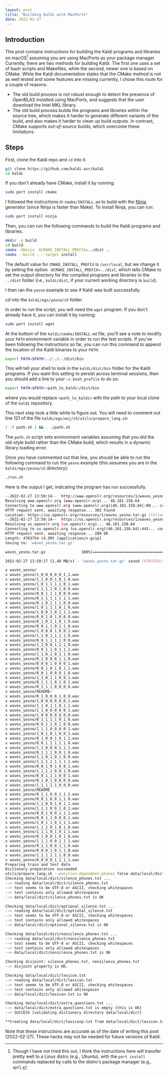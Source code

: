 ```yaml
---
layout: post
title: "Building Kaldi with MacPorts"
date: 2022-02-27
---
```


Introduction
------------

This post contains instructions for building the Kaldi programs and libraries
on macOS[^linux] assuming you are using MacPorts as your package manager.
Currently, there are two methods for building Kaldi. The first one uses a set
of bash scripts and Makefiles, while the second, newer one is based on CMake.
While the Kaldi documentation states that the CMake method is not as well
tested and some features are missing currently, I chose this route for a couple
of reasons:

- The old build process is not robust enough to detect the presence of OpenBLAS
  installed using MacPorts, and suggests that the user download the Intel MKL
  library.
- The old build process builds the programs and libraries within the source
  tree, which makes it harder to generate different variants of the build, and
  also makes it harder to clean up build outputs. In contrast, CMake supports
  *out-of-source* builds, which overcome these limitations.


Steps
-----

First, clone the Kaldi repo and `cd` into it.

```bash
git clone https://github.com/kaldi-asr/kaldi
cd kaldi
```

If you don't already have CMake, install it by running:

```bash
sudo port install cmake
```

I followed the instructions in `cmake/INSTALL.md` to build with the
[Ninja](https://ninja-build.org) generator (since Ninja is faster than Make).
To install Ninja, you can run:

```bash
sudo port install ninja
```

Then, you can run the following commands to build the Kaldi programs and
libraries.

```bash
mkdir -p build
cd build
cmake -GNinja -DCMAKE_INSTALL_PREFIX=../dist ..
cmake --build . --target install
```

The default value for `CMAKE_INSTALL_PREFIX` is `/usr/local`, but we change it
by setting the option `-DCMAKE_INSTALL_PREFIX=../dist`, which tells CMake to
set the output directory for the compiled programs and libraries to the
`../dist` folder (i.e., `kaldi/dist`, if your current working directory is
`build`).

I then ran the `yesno` example to see if Kaldi was built successfully.

cd into the `kaldi/egs/yesno/s5` folder

In order to run the script, you will need the `wget` program. If you don't
already have it, you can install it by running:

```bash
sudo port install wget
```

At the bottom of the `kaldi/cmake/INSTALL.md` file, you'll see a note to modify
your `PATH` environment variable in order to run the test scripts. If you've
been following the instructions so far, you can run this command to append the
location of the Kaldi binaries to your `PATH`:

```bash
export PATH=$PATH:../../../dist/bin
```

This will tell your shell to look in the `kaldi/dist/bin` folder for the Kaldi
programs. If you want this setting to persist across terminal sessions, then
you should add a line to your `~/.bash_profile` to do so:

```bash
export PATH=$PATH:<path_to_kaldi>/dist/bin
```

where you would replace `<path_to_kaldi>` with the path to your local clone of
the `kaldi` repository.

This next step took a little while to figure out. You will need to comment out
line 121 of the file `kaldi/egs/wsj/s5/utils/prepare_lang.sh`:

```bash
[ -f path.sh ] && . ./path.sh
```

The `path.sh` script sets environment variables assuming that you did the
old-style build rather than the CMake build, which results in a dynamic library
loading error.

Once you have commented out that line, you should be able to run the following
command to run the `yesno` example (this assumes you are in the
`kaldi/egs/yesno/s5` directory):

```bash
./run.sh
```

Here is the output I get, indicating the program has run successfully.

```bash
--2022-02-27 13:50:14--  http://www.openslr.org/resources/1/waves_yesno.tar.gz
Resolving www.openslr.org (www.openslr.org)... 46.101.158.64
Connecting to www.openslr.org (www.openslr.org)|46.101.158.64|:80... connected.
HTTP request sent, awaiting response... 302 Found
Location: https://us.openslr.org/resources/1/waves_yesno.tar.gz [following]
--2022-02-27 13:50:14--  https://us.openslr.org/resources/1/waves_yesno.tar.gz
Resolving us.openslr.org (us.openslr.org)... 46.101.158.64
Connecting to us.openslr.org (us.openslr.org)|46.101.158.64|:443... connected.
HTTP request sent, awaiting response... 200 OK
Length: 4703754 (4.5M) [application/x-gzip]
Saving to: 'waves_yesno.tar.gz'

waves_yesno.tar.gz                100%[============================================================>]   4.49M  2.48MB/s    in 1.8s

2022-02-27 13:50:17 (2.48 MB/s) - 'waves_yesno.tar.gz' saved [4703754/4703754]

x waves_yesno/
x waves_yesno/1_0_0_0_0_0_1_1.wav
x waves_yesno/1_1_0_0_1_0_1_0.wav
x waves_yesno/1_0_1_1_1_1_0_1.wav
x waves_yesno/1_1_1_1_0_1_0_0.wav
x waves_yesno/0_0_1_1_1_0_0_0.wav
x waves_yesno/0_1_1_1_1_1_1_1.wav
x waves_yesno/0_1_0_1_1_1_0_0.wav
x waves_yesno/1_0_1_1_1_0_1_0.wav
x waves_yesno/1_0_0_1_0_1_1_1.wav
x waves_yesno/0_0_1_0_1_0_0_0.wav
x waves_yesno/0_1_0_1_1_0_1_0.wav
x waves_yesno/0_0_1_1_0_1_1_0.wav
x waves_yesno/1_0_0_0_1_0_0_1.wav
x waves_yesno/1_1_0_1_1_1_1_0.wav
x waves_yesno/0_0_1_1_1_1_0_0.wav
x waves_yesno/1_1_0_0_1_1_1_0.wav
x waves_yesno/0_0_1_1_0_1_1_1.wav
x waves_yesno/1_1_0_1_0_1_1_0.wav
x waves_yesno/0_1_0_0_0_1_1_0.wav
x waves_yesno/0_0_0_1_0_0_0_1.wav
x waves_yesno/0_0_1_0_1_0_1_1.wav
x waves_yesno/0_0_1_0_0_0_1_0.wav
x waves_yesno/1_1_0_1_1_0_0_1.wav
x waves_yesno/0_1_1_1_0_1_0_1.wav
x waves_yesno/0_1_1_1_0_0_0_0.wav
x waves_yesno/README~
x waves_yesno/0_1_0_0_0_1_0_0.wav
x waves_yesno/1_0_0_0_0_0_0_1.wav
x waves_yesno/1_1_0_1_1_0_1_1.wav
x waves_yesno/1_1_0_0_0_0_0_1.wav
x waves_yesno/1_0_0_0_0_0_0_0.wav
x waves_yesno/0_1_1_1_1_0_1_0.wav
x waves_yesno/0_0_1_1_0_1_0_0.wav
x waves_yesno/1_1_1_0_0_0_0_1.wav
x waves_yesno/1_0_1_0_1_0_0_1.wav
x waves_yesno/0_1_0_0_1_0_1_1.wav
x waves_yesno/0_0_1_1_1_1_1_0.wav
x waves_yesno/1_1_0_0_0_1_1_1.wav
x waves_yesno/0_1_1_1_0_0_1_0.wav
x waves_yesno/1_1_0_1_0_1_0_0.wav
x waves_yesno/1_1_1_1_1_1_1_1.wav
x waves_yesno/0_0_1_0_1_0_0_1.wav
x waves_yesno/1_1_1_1_0_0_1_0.wav
x waves_yesno/0_0_1_1_1_0_0_1.wav
x waves_yesno/0_1_0_1_0_0_0_0.wav
x waves_yesno/1_1_1_1_1_0_0_0.wav
x waves_yesno/README
x waves_yesno/0_1_1_0_0_1_1_1.wav
x waves_yesno/0_0_1_0_0_1_1_0.wav
x waves_yesno/1_1_0_0_1_0_1_1.wav
x waves_yesno/1_1_1_0_0_1_0_1.wav
x waves_yesno/0_0_1_0_0_1_1_1.wav
x waves_yesno/0_0_1_1_0_0_0_1.wav
x waves_yesno/1_0_1_1_0_1_1_1.wav
x waves_yesno/1_1_1_0_1_0_1_0.wav
x waves_yesno/1_1_1_0_1_0_1_1.wav
x waves_yesno/0_1_0_0_1_0_1_0.wav
x waves_yesno/1_1_1_0_0_1_1_1.wav
x waves_yesno/0_1_1_0_0_1_1_0.wav
x waves_yesno/0_0_0_1_0_1_1_0.wav
x waves_yesno/1_1_1_1_1_1_0_0.wav
x waves_yesno/0_0_0_0_1_1_1_1.wav
Preparing train and test data
Dictionary preparation succeeded
utils/prepare_lang.sh --position-dependent-phones false data/local/dict <SIL> data/local/lang data/lang
Checking data/local/dict/silence_phones.txt ...
--> reading data/local/dict/silence_phones.txt
--> text seems to be UTF-8 or ASCII, checking whitespaces
--> text contains only allowed whitespaces
--> data/local/dict/silence_phones.txt is OK

Checking data/local/dict/optional_silence.txt ...
--> reading data/local/dict/optional_silence.txt
--> text seems to be UTF-8 or ASCII, checking whitespaces
--> text contains only allowed whitespaces
--> data/local/dict/optional_silence.txt is OK

Checking data/local/dict/nonsilence_phones.txt ...
--> reading data/local/dict/nonsilence_phones.txt
--> text seems to be UTF-8 or ASCII, checking whitespaces
--> text contains only allowed whitespaces
--> data/local/dict/nonsilence_phones.txt is OK

Checking disjoint: silence_phones.txt, nonsilence_phones.txt
--> disjoint property is OK.

Checking data/local/dict/lexicon.txt
--> reading data/local/dict/lexicon.txt
--> text seems to be UTF-8 or ASCII, checking whitespaces
--> text contains only allowed whitespaces
--> data/local/dict/lexicon.txt is OK

Checking data/local/dict/extra_questions.txt ...
--> data/local/dict/extra_questions.txt is empty (this is OK)
--> SUCCESS [validating dictionary directory data/local/dict]

**Creating data/local/dict/lexiconp.txt from data/local/dict/lexicon.txt
```


Note that these instructions are accurate as of the date of writing this post
(2022-02-27). These hacks may not be needed for future versions of Kaldi.

[^linux]: Though I have not tried this out, I think the instructions here will
transfer pretty well to a Linux distro (e.g., Ubuntu), with the `port install` commands replaced by
calls to the distro's package manager (e.g., `apt`).
